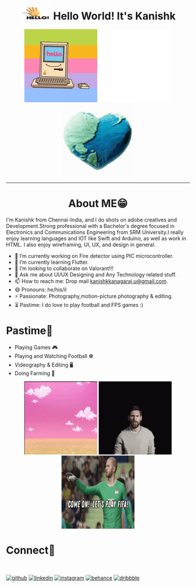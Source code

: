 # <div align="center" ><img width="90" height="40" src="https://github.com/kanishk-k-u/kanishk-k-u/blob/master/tenor.gif">Hello World! It's Kanishk
  
<p >
  <div align="center" >
 <img width="200" height="200" src="https://github.com/kanishk-k-u/kanishk-k-u/blob/master/hello.gif">
 <img width="200" height="200" src="https://github.com/kanishk-k-u/kanishk-k-u/blob/master/giphy%20(1).gif">
  <img width="200" height="200" src="https://github.com/kanishk-k-u/kanishk-k-u/blob/master/world.gif">
    </div>
</p>


<hr/>

# <div align="center" >About ME😁 </div>

 I'm Kanishk from Chennai-India, and I do shots on adobe creatives and Development.Strong professional with a Bachelor's degree focused in Electronics and Communications Engineering  from SRM University.I really enjoy learning languages and IOT like Swift and Arduino, as well as work in HTML. I also enjoy wireframing, UI, UX, and design in general.

- 🔭 I’m currently working on Fire detector using PIC microcontroller.
- 🌱 I’m currently learning Flutter.
- 👯 I’m looking to collaborate on Valorant!!!
- 💬 Ask me about UI/UX Designing and Any Technology related stuff.
- 📫 How to reach me: Drop mail kanishkkanagaraj.u@gmail.com.
- 😄 Pronouns: he/his/il
- ⚡  Passionate: Photography,motion-picture photography & editing.
- ⏳ Pastime: I do love to play football and FPS games :)


# <div align="left" > Pastime🤖</div>

- Playing Games 🎮
- Playing and Watching Football ️⚽️
- Videography & Editing 🖥
- Doing Farming 🌱

<div align="center" >
    <img width="200" height="200" src="https://github.com/kanishk-k-u/kanishk-k-u/blob/master/val.gif">
  <img width="200" height="200" src="https://github.com/kanishk-k-u/kanishk-k-u/blob/master/messi.gif">
    <img width="200" height="200" src="https://github.com/kanishk-k-u/kanishk-k-u/blob/master/fifa.gif">
  </div>

# <div align="left" >Connect📱 </div>
<p>
  <br />
  </p>

[<img src='https://cdn.jsdelivr.net/npm/simple-icons@3.0.1/icons/github.svg' alt='github' height='40'>](https://github.com/Kanishk-K-U)  [<img src='https://cdn.jsdelivr.net/npm/simple-icons@3.0.1/icons/linkedin.svg' alt='linkedin' height='40'>](https://www.linkedin.com/in/kanishk-k-u/)  [<img src='https://cdn.jsdelivr.net/npm/simple-icons@3.0.1/icons/instagram.svg' alt='instagram' height='40'>](https://www.instagram.com/kanimage_factory/)  [<img src='https://cdn.jsdelivr.net/npm/simple-icons@3.0.1/icons/behance.svg' alt='behance' height='40'>](https://www.behance.net/kukanishk)  [<img src='https://cdn.jsdelivr.net/npm/simple-icons@3.0.1/icons/dribbble.svg' alt='dribbble' height='40'>](https://dribbble.com/kanishk-k-u) 
</div>
<p>
  <br />
  </p>
  

